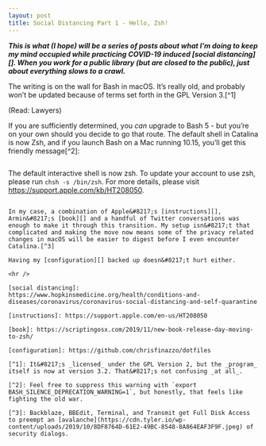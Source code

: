 ```yaml
---
layout: post
title: Social Distancing Part 1 - Hello, Zsh! 
---
```


**_This is what (I hope) will be a series of posts about what I&#8217;m doing to keep my mind occupied while practicing COVID-19 induced [social distancing][]. When you work for a public library (but are closed to the public), just about everything slows to a crawl._**

The writing is on the wall for Bash in macOS. It&#8217;s really old, and probably won&#8217;t be updated because of terms set forth in the GPL Version 3.[^1]

(Read: Lawyers)

If you are sufficiently determined, you _can_ upgrade to Bash 5 - but you&#8217;re on your own should you decide to go that route. The default shell in Catalina is now Zsh, and if you launch Bash on a Mac running 10.15, you&#8217;ll get this friendly message[^2]:

> ```
The default interactive shell is now zsh.
To update your account to use zsh, please run `chsh -s /bin/zsh`.
For more details, please visit https://support.apple.com/kb/HT208050.
```

In my case, a combination of Apple&#8217;s [instructions][], Armin&#8217;s [book][] and a handful of Twitter conversations was enough to make it through this transition. My setup isn&#8217;t that complicated and making the move now means some of the privacy related changes in macOS will be easier to digest before I even encounter Catalina.[^3]

Having my [configuration][] backed up doesn&#8217;t hurt either.

<hr />

[social distancing]: https://www.hopkinsmedicine.org/health/conditions-and-diseases/coronavirus/coronavirus-social-distancing-and-self-quarantine

[instructions]: https://support.apple.com/en-us/HT208050

[book]: https://scriptingosx.com/2019/11/new-book-release-day-moving-to-zsh/

[configuration]: https://github.com/chrisfinazzo/dotfiles

[^1]: It&#8217;s _licensed_ under the GPL Version 2, but the _program_ itself is now at version 3.2. That&#8217;s not confusing _at all_.

[^2]: Feel free to suppress this warning with `export BASH_SILENCE_DEPRECATION_WARNING=1`, but honestly, that feels like fighting the old war.

[^3]: Backblaze, BBEdit, Terminal, and Transmit get Full Disk Access to preempt an [avalanche](https://cdn.tyler.io/wp-content/uploads/2019/10/8DF8764D-61E2-49BC-8548-8A864EAF3F9F.jpeg) of security dialogs.
